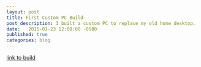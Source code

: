 ```yaml
---
layout: post
title: First Custom PC Build
post_description: I built a custom PC to replace my old home desktop.
date:   2015-01-23 12:00:00 -0500
published: true
categories: blog
---
```

[link to build](https://pcpartpicker.com/b/Pq8KHx)
